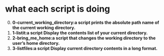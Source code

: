 # what each script is doing
0. **0-current_working_directory:a script prints the absolute path name of the current working directory.**
1. **1-listit:a script Display the contents list of your current directory.**
2. **2-bring_me_home:a script that changes the working directory to the user’s home directory.**
3. **3-listfiles:a script Display current directory contents in a long format.**
